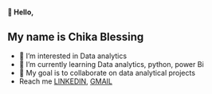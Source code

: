 #### 👋 Hello,
## My name is **Chika Blessing**
- 👀 I’m interested in Data analytics
- 🌱 I’m currently learning Data analytics, python, power Bi
- 💞️ My goal is to collaborate on data analytical projects
- Reach me [LINKEDIN](https://www.linkedin.com/in/chika-blessing-6a1109310/), [GMAIL](chikablessing100@gmail.com/)
  





